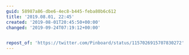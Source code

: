 ```yaml
---
guid: 58987a86-dbe6-4ec8-b445-feba80b6c612
title: '2019.08.01, 22:45'
created: '2019-08-01T20:45:50+00:00'
changed: '2019-09-24T07:19:12+00:00'


repost_of: 'https://twitter.com/Pinboard/status/1157026915707830272'
---
```


